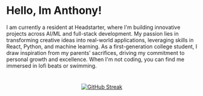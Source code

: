 # Hello, Im Anthony!

I am currently a resident at Headstarter, where I'm building innovative projects across AI/ML and full-stack development. My passion lies in transforming creative ideas into real-world applications, leveraging skills in React, Python, and machine learning. As a first-generation college student, I draw inspiration from my parents’ sacrifices, driving my commitment to personal growth and excellence. When I'm not coding, you can find me immersed in lofi beats or swimming.
#
<p align="center">
    <a href="https://git.io/streak-stats"><img src="https://streak-stats.demolab.com?user=anbguye&theme=tokyonight-duo&hide_border=true&date_format=n%2Fj%5B%2FY%5D" alt="GitHub Streak" /></a>
</p>
